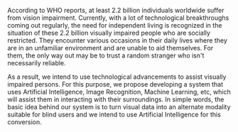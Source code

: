 According to WHO reports, at least 2.2 billion individuals worldwide suffer from vision impairment.
Currently, with a lot of technological breakthroughs coming out regularly, the need for independent
living is recognized in the situation of these 2.2 billion visually impaired people who are socially
restricted. They encounter various occasions in their daily lives where they are in an unfamiliar
environment and are unable to aid themselves. For them, the only way out may be to trust a random
stranger who isn't necessarily reliable.

As a result, we intend to use technological advancements to assist visually impaired persons. For this
purpose, we propose developing a system that uses Artificial Intelligence, Image Recognition,
Machine Learning, etc, which will assist them in interacting with their surroundings. In simple words,
the basic idea behind our system is to turn visual data into an alternate modality suitable for blind users and we intend to use Artificial Intelligence for this conversion.
